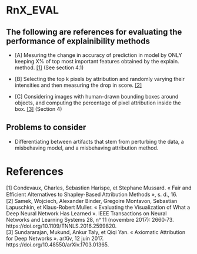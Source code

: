 # RnX_EVAL

## The following are references for evaluating the performance of explainibility methods

- [A] Mesuring the change in accuracy of prediction in model by ONLY keeping X% of top most important features obtained by the explain. method. <a href="#FESP">[1]</a>  (See section 4.1)

- [B] Selecting the top k pixels by attribution and randomly varying their intensities and then measuring the drop in score. <a href="#samek15">[2]</a> 

- [C] Considering images with human-drawn bounding boxes around objects, and computing the percentage of pixel attribution inside the box. <a href="#Sundararajan17">[3]</a> (Section 4)


## Problems to consider
- Differentiating between artifacts that stem from perturbing the data, a misbehaving model, and a misbehaving attribution method.





# References
<div class="csl-entry"> <a id="FESP"> [1] </a> Condevaux, Charles, Sebastien Harispe, et Stephane Mussard. « Fair and Eﬃcient Alternatives to Shapley-Based Attribution Methods », s. d., 16.
 </div>
 
 
<div class="csl-entry"> <a id="samek15"> [2] </a>  Samek, Wojciech, Alexander Binder, Gregoire Montavon, Sebastian Lapuschkin, et Klaus-Robert Muller. « Evaluating the Visualization of What a Deep Neural Network Has Learned ». IEEE Transactions on Neural Networks and Learning Systems 28, nᵒ 11 (novembre 2017): 2660‑73. https://doi.org/10.1109/TNNLS.2016.2599820.  </div>


<div class="csl-entry"> <a id="Sundararajan17"> [3] </a> Sundararajan, Mukund, Ankur Taly, et Qiqi Yan. « Axiomatic Attribution for Deep Networks ». arXiv, 12 juin 2017. https://doi.org/10.48550/arXiv.1703.01365. </div>


